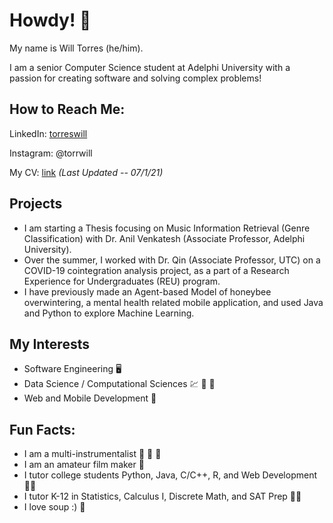 # Howdy! :cowboy_hat_face:

My name is Will Torres (he/him). 

I am a senior Computer Science student at Adelphi University with a passion for creating software and solving complex problems!

## How to Reach Me:
LinkedIn: [torreswill](https://www.linkedin.com/in/torreswill)

Instagram: @torrwill

My CV: [link](https://github.com/torrwill/torrwill/blob/main/resume/Will-Torres-CV.pdf) *(Last Updated -- 07/1/21)*

## Projects
- I am starting a Thesis focusing on Music Information Retrieval (Genre Classification) with Dr. Anil Venkatesh (Associate Professor, Adelphi University).
- Over the summer, I worked with Dr. Qin (Associate Professor, UTC) on a COVID-19 cointegration analysis project, as a part of a Research Experience for Undergraduates (REU) program.
- I have previously made an Agent-based Model of honeybee overwintering, a mental health related mobile application, and used Java and Python to explore Machine Learning.

## My Interests
- Software Engineering :desktop_computer:
- Data Science / Computational Sciences :chart: :dna: :microscope:
- Web and Mobile Development :iphone:

## Fun Facts: 
- I am a multi-instrumentalist :guitar: :drum: :musical_keyboard:
- I am an amateur film maker :movie_camera:
- I tutor college students Python, Java, C/C++, R, and Web Development :man_teacher:
- I tutor K-12 in Statistics, Calculus I, Discrete Math, and SAT Prep :man_teacher:
- I love soup :) :bowl_with_spoon:
